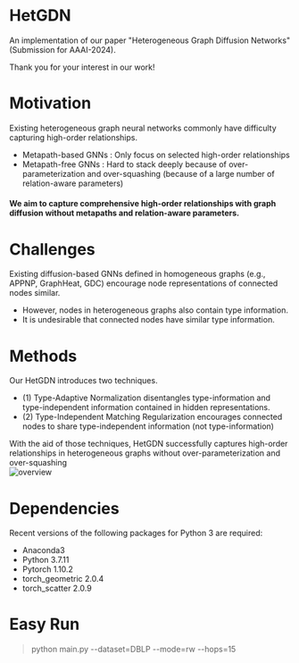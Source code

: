 # HetGDN
An implementation of our paper "Heterogeneous Graph Diffusion Networks" (Submission for AAAI-2024).

Thank you for your interest in our work!  

# Motivation  
Existing heterogeneous graph neural networks commonly have difficulty capturing high-order relationships.  
- Metapath-based GNNs : Only focus on selected high-order relationships  
- Metapath-free GNNs : Hard to stack deeply because of over-parameterization and over-squashing (because of a large number of relation-aware parameters)
#### We aim to capture comprehensive high-order relationships with graph diffusion without metapaths and relation-aware parameters.  

# Challenges    
Existing diffusion-based GNNs defined in homogeneous graphs (e.g., APPNP, GraphHeat, GDC) encourage node representations of connected nodes similar.  
- However, nodes in heterogeneous graphs also contain type information.
- It is undesirable that connected nodes have similar type information.

# Methods  
Our HetGDN introduces two techniques.  
- (1) Type-Adaptive Normalization disentangles type-information and type-independent information contained in hidden representations.   
- (2) Type-Independent Matching Regularization encourages connected nodes to share type-independent information (not type-information)    

With the aid of those techniques, HetGDN successfully captures high-order relationships in heterogeneous graphs without over-parameterization and over-squashing  
![overview](https://github.com/SeongJinAhn/HetGDN/assets/37531907/189708a2-b88f-412c-a65c-9f80d5771912)


# Dependencies
Recent versions of the following packages for Python 3 are required:

* Anaconda3
* Python 3.7.11  
* Pytorch 1.10.2  
* torch_geometric 2.0.4  
* torch_scatter 2.0.9  

# Easy Run
> python main.py --dataset=DBLP --mode=rw --hops=15
